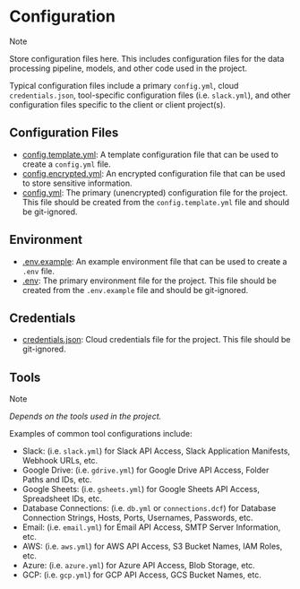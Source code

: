 # Configuration

> [!NOTE]
> Store configuration files here. This includes configuration files for the data processing pipeline, models, and other
> code used in the project.
>
> Typical configuration files include a primary `config.yml`, cloud `credentials.json`, tool-specific configuration files (i.e. `slack.yml`),
> and other configuration files specific to the client or client project(s).

## Configuration Files

- [config.template.yml](config.template.yml): A template configuration file that can be used to create a `config.yml` file.
- [config.encrypted.yml](config.encrypted.yml): An encrypted configuration file that can be used to store sensitive information.
- [config.yml](config.yml): The primary (unencrypted) configuration file for the project. This file should be created from the `config.template.yml` file and should be git-ignored.

## Environment

- [.env.example](.env.example): An example environment file that can be used to create a `.env` file.
- [.env](.env): The primary environment file for the project. This file should be created from the `.env.example` file and should be git-ignored.

## Credentials

- [credentials.json](credentials.json): Cloud credentials file for the project. This file should be git-ignored.

## Tools

> [!NOTE]
> *Depends on the tools used in the project.*

Examples of common tool configurations include:

- Slack: (i.e. `slack.yml`) for Slack API Access, Slack Application Manifests, Webhook URLs, etc.
- Google Drive: (i.e. `gdrive.yml`) for Google Drive API Access, Folder Paths and IDs, etc.
- Google Sheets: (i.e. `gsheets.yml`) for Google Sheets API Access, Spreadsheet IDs, etc.
- Database Connections: (i.e. `db.yml` or `connections.dcf`) for Database Connection Strings, Hosts, Ports, Usernames, Passwords, etc.
- Email: (i.e. `email.yml`) for Email API Access, SMTP Server Information, etc.
- AWS: (i.e. `aws.yml`) for AWS API Access, S3 Bucket Names, IAM Roles, etc.
- Azure: (i.e. `azure.yml`) for Azure API Access, Blob Storage, etc.
- GCP: (i.e. `gcp.yml`) for GCP API Access, GCS Bucket Names, etc.
